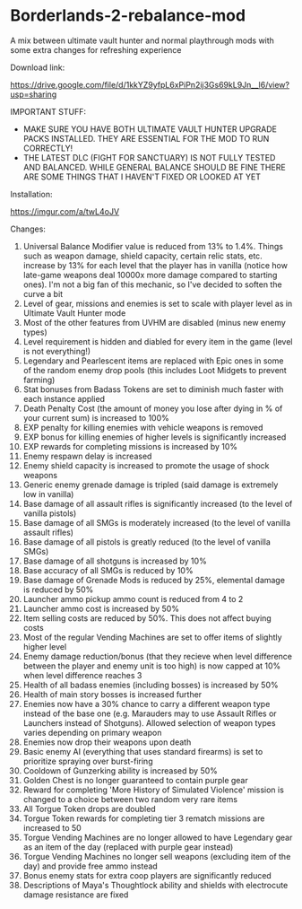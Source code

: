 # Borderlands-2-rebalance-mod
A mix between ultimate vault hunter and normal playthrough mods with some extra changes for refreshing experience

Download link:

https://drive.google.com/file/d/1kkYZ9yfpL6xPiPn2ij3Gs69kL9Jn__l6/view?usp=sharing

IMPORTANT STUFF:

* MAKE SURE YOU HAVE BOTH ULTIMATE VAULT HUNTER UPGRADE PACKS INSTALLED. THEY ARE ESSENTIAL FOR THE MOD TO RUN CORRECTLY!
* THE LATEST DLC (FIGHT FOR SANCTUARY) IS NOT FULLY TESTED AND BALANCED. WHILE GENERAL BALANCE SHOULD BE FINE THERE ARE SOME THINGS THAT I HAVEN'T FIXED OR LOOKED AT YET

Installation:

https://imgur.com/a/twL4oJV

Changes:

1. Universal Balance Modifier value is reduced from 13% to 1.4%. Things such as weapon damage, shield capacity, certain relic stats, etc. increase by 13% for each level that the player has in vanilla (notice how late-game weapons deal 10000x more damage compared to starting ones). I'm not a big fan of this mechanic, so I've decided to soften the curve a bit
2. Level of gear, missions and enemies is set to scale with player level as in Ultimate Vault Hunter mode
3. Most of the other features from UVHM are disabled (minus new enemy types)
4. Level requirement is hidden and diabled for every item in the game (level is not everything!)
5. Legendary and Pearlescent items are replaced with Epic ones in some of the random enemy drop pools (this includes Loot Midgets to prevent farming)
6. Stat bonuses from Badass Tokens are set to diminish much faster with each instance applied
7. Death Penalty Cost (the amount of money you lose after dying in % of your current sum) is increased to 100%
8. EXP penalty for killing enemies with vehicle weapons is removed
9. EXP bonus for killing enemies of higher levels is significantly increased
10. EXP rewards for completing missions is increased by 10%
11. Enemy respawn delay is increased
12. Enemy shield capacity is increased to promote the usage of shock weapons
13. Generic enemy grenade damage is tripled (said damage is extremely low in vanilla)
14. Base damage of all assault rifles is significantly increased (to the level of vanilla pistols)
15. Base damage of all SMGs is moderately increased (to the level of vanilla assault rifles)
16. Base damage of all pistols is greatly reduced (to the level of vanilla SMGs)
17. Base damage of all shotguns is increased by 10%
18. Base accuracy of all SMGs is reduced by 10%
19. Base damage of Grenade Mods is reduced by 25%, elemental damage is reduced by 50%
20. Launcher ammo pickup ammo count is reduced from 4 to 2
21. Launcher ammo cost is increased by 50%
22. Item selling costs are reduced by 50%. This does not affect buying costs
23. Most of the regular Vending Machines are set to offer items of slightly higher level
24. Enemy damage reduction/bonus (that they recieve when level difference between the player and enemy unit is too high) is now capped at 10% when level difference reaches 3
25. Health of all badass enemies (including bosses) is increased by 50%
26. Health of main story bosses is increased further 
27. Enemies now have a 30% chance to carry a different weapon type instead of the base one (e.g. Marauders may to use Assault Rifles or Launchers instead of Shotguns). Allowed selection of weapon types varies depending on primary weapon
28. Enemies now drop their weapons upon death
29. Basic enemy AI (everything that uses standard firearms) is set to prioritize spraying over burst-firing
30. Cooldown of Gunzerking ability is increased by 50%
31. Golden Chest is no longer guaranteed to contain purple gear
32. Reward for completing 'More History of Simulated Violence' mission is changed to a choice between two random very rare items
33. All Torgue Token drops are doubled
34. Torgue Token rewards for completing tier 3 rematch missions are increased to 50
35. Torgue Vending Machines are no longer allowed to have Legendary gear as an item of the day (replaced with purple gear instead)
36. Torgue Vending Machines no longer sell weapons (excluding item of the day) and provide free ammo instead
37. Bonus enemy stats for extra coop players are significantly reduced
38. Descriptions of Maya's Thoughtlock ability and shields with electrocute damage resistance are fixed
